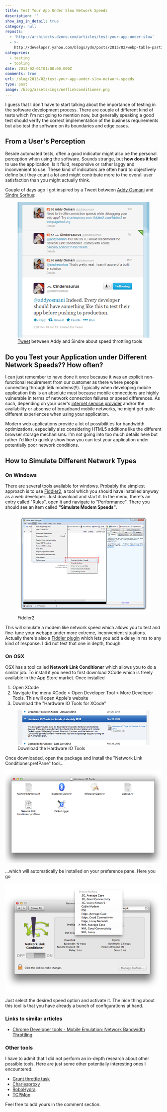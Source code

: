 ```yaml
---
title: Test Your App Under Slow Network Speeds
description: ''
show_img_in_detail: true
category: null
reposts:
  - 'http://architects.dzone.com/articles/test-your-app-under-slow'
  - >-
    http://developer.yahoo.com/blogs/ydn/posts/2013/02/webp-table-partitioning-and-more/
categories:
  - testing
  - tooling
date: 2013-02-01T01:00:00.000Z
comments: true
url: /blog/2013/02/test-your-app-under-slow-network-speeds
type: post
image: /blog/assets/imgs/netlinkconditioner.png
---
```


I guess that I don't have to start talking about the importance of testing in the software development process. There are couple of different kind of tests which I'm not going to mention now, but generally speaking a good test should verify the correct implementation of the business requirements but also test the software on its boundaries and edge cases.

## From a User's Perception
Beside automated tests, often a good indicator might also be the personal perception when using the software. Sounds strange, but **how does it feel** to use the application. Is it fluid, responsive or rather laggy and inconvenient to use. These kind of indicators are often hard to objectively define but they count a lot and might contribute more to the overall user satisfaction than you might actually think.

Couple of days ago I got inspired by a Tweet between [Addy Osmani](https://twitter.com/addyosmani) and [Sindre Sorhus](https://twitter.com/sindresorhus):

<figure class="image--medium">
    <img src="/blog/assets/imgs/addy_sindre_tweetnetspeed.png" />
    <figcaption><a href="https://twitter.com/sindresorhus/status/291537387975229440">Tweet</a> between Addy and Sindre about speed throttling tools</figcaption>
</figure>

## Do you Test your Application under Different Network Speeds?? How often?
I can just remember to have done it once because it was an explicit non-functional requirement from our customer as there where people connecting through 56k modems(!!). Typically when developing mobile application this is an absolute must because mobile connections are highly vulnerable in terms of network connection failures or speed differences. As such, depending on your user's [internet service provider](http://www.clearinternetservice.org/) and/or the availability or absense of broadband mobile networks, he might get quite different experiences when using your application.

Modern web applications provide a lot of possibilities for bandwidth optimizations, especially also considering HTML5 additions like the different browser storage mechanisms. I'm not going into too much details here but rather I'd like to quickly show how you can test your application under potentially poor network conditions.

## How to Simulate Different Network Types

### On Windows
There are several tools available for windows. Probably the simplest approach is to use [Fiddler2](http://www.fiddler2.com/fiddler2/), a tool which you should have installed anyway as a web developer. Just download and start it. In the menu, there's an entry called "Rules", open it and navigate to "Performance". There you should see an item called **"Simulate Modem Speeds"**.

<figure class="image--medium">
    <img src="/blog/assets/imgs/fiddler2modemspeed.png" />
    <figcaption>Fiddler2</figcaption>
</figure>

This will simulate a modem like network speed which allows you to test and fine-tune your webapp under more extreme, inconvenient situations.  
Actually there's also a [Fiddler plugin](http://fiddlerdelayext.codeplex.com/) which lets you add a delay in ms to any kind of response. I did not test that one in depth, though.

### On OSX
OSX has a tool called **Network Link Conditioner** which allows you to do a similar job. To install it you need to first download XCode which is freely available in the App Store market. Once installed

1. Open XCode
1. Navigate the menu XCode > Open Developer Tool > More Developer Tools. This will open Apple's website
1. Download the "Hardware IO Tools for XCode"

<figure class="image--medium">
  <img src="/blog/assets/imgs/hardwareIoTools.png"/>
  <figcaption>Download the Hardware IO Tools</figcaption>
</figure>

Once downloaded, open the package and install the "Network Link Conditioner.prefPane" tool...

![](/blog/assets/imgs/hardwaretools.png)

...which will automatically be installed on your preference pane. Here you go

![](/blog/assets/imgs/netlinkconditioner.png)

Just select the desired speed option and activate it. The nice thing about this tool is that you have already a bunch of configurations at hand.

### Links to similar articles

- [Chrome Developer tools - Mobile Emulation: Network Bandwidth Throttling](https://developers.google.com/chrome-developer-tools/docs/mobile-emulation#network-throttling)

### Other tools
I have to admit that I did not perform an in-depth research about other possible tools. Here are just some other potentially interesting ones I encountered.

- [Grunt throttle task](https://github.com/tjgq/grunt-throttle)
- [Charlesproxy](http://www.charlesproxy.com/)
- [RoboHydra](http://dev.opera.com/articles/view/robohydra-a-new-testing-tool-for-client-server-interactions/)
- [TCPMon](http://ws.apache.org/commons/tcpmon/)

Feel free to add yours in the comment section.

